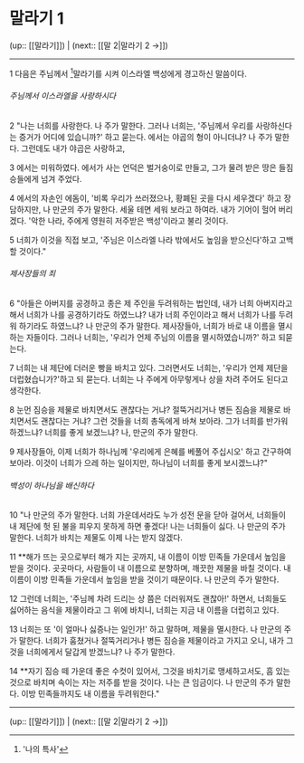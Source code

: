 # 말라기 1

(up:: [[말라기]]) | (next:: [[말 2|말라기 2 →]])

***


1 
다음은 주님께서 [^1]말라기를 시켜 이스라엘 백성에게 경고하신 말씀이다.


###### 주님께서 이스라엘을 사랑하시다
2 
"나는 너희를 사랑한다. 나 주가 말한다. 그러나 너희는, '주님께서 우리를 사랑하신다는 증거가 어디에 있습니까?' 하고 묻는다. 에서는 야곱의 형이 아니더냐? 나 주가 말한다. 그런데도 내가 야곱은 사랑하고,


3 
에서는 미워하였다. 에서가 사는 언덕은 벌거숭이로 만들고, 그가 물려 받은 땅은 들짐승들에게 넘겨 주었다.


4 
에서의 자손인 에돔이, '비록 우리가 쓰러졌으나, 황폐된 곳을 다시 세우겠다' 하고 장담하지만, 나 만군의 주가 말한다. 세울 테면 세워 보라고 하여라. 내가 기어이 헐어 버리겠다. '악한 나라, 주에게 영원히 저주받은 백성'이라고 불리 것이다.


5 
너희가 이것을 직접 보고, '주님은 이스라엘 나라 밖에서도 높임을 받으신다'하고 고백할 것이다."


###### 제사장들의 죄
6 
"아들은 아버지를 공경하고 종은 제 주인을 두려워하는 법인데, 내가 너희 아버지라고 해서 너희가 나를 공경하기라도 하였느냐? 내가 너희 주인이라고 해서 너희가 나를 두려워 하기라도 하였느냐? 나 만군의 주가 말한다. 제사장들아, 너희가 바로 내 이름을 멸시하는 자들이다. 그러나 너희는, '우리가 언제 주님의 이름을 멸시하였습니까?' 하고 되묻는다.


7 
너희는 내 제단에 더러운 빵을 바치고 있다. 그러면서도 너희는, '우리가 언제 제단을 더럽혔습니가?'하고 되 묻는다. 너희는 나 주에게 아무렇게나 상을 차려 주어도 된다고 생각한다.


8 
눈먼 짐승을 제물로 바치면서도 괜찮다는 거냐? 절뚝거리거나 병든 짐슴을 제물로 바치면서도 괜찮다는 거냐? 그런 것들을 너희 총독에게 바쳐 보아라. 그가 너희를 반가워하겠느냐? 너희를 좋게 보겠느냐? 나, 만군의 주가 말한다.


9 
제사장들아, 이제 너희가 하나님께 '우리에게 은혜를 베풀어 주십시오' 하고 간구하여 보아라. 이것이 너희가 으레 하는 일이지만, 하나님이 너희를 좋게 보시겠느냐?"


###### 백성이 하나님을 배신하다
10 
"나 만군의 주가 말한다. 너희 가운데서라도 누가 성전 문을 닫아 걸어서, 너희들이 내 제단에 헛 된 불을 피우지 못하게 하면 좋겠다! 나는 너희들이 싫다. 나 만군의 주가 말한다. 너희가 바치는 제물도 이제 나는 받지 않겠다.


11 
**해가 뜨는 곳으로부터 해가 지는 곳까지, 내 이름이 이방 민족들 가운데서 높임을 받을 것이다. 곳곳마다, 사람들이 내 이름으로 분향하며, 깨끗한 제물을 바칠 것이다. 내 이름이 이방 민족들 가운데서 높임을 받을 것이기 때문이다. 나 만군의 주가 말한다.


12 
그런데 너희는, '주님께 차려 드리는 상 쯤은 더러워져도 괜찮아!' 하면서, 너희들도 싫어하는 음식을 제물이라고 그 위에 바치니, 너희는 지금 내 이름을 더럽히고 있다.


13 
너희는 또 '이 얼마나 싫증나는 일인가!' 하고 말하며, 제물을 멸시한다. 나 만군의 주가 말한다. 너희가 훔쳤거나 절뚝거리거나 병든 짐승을 제물이라고 가지고 오니, 내가 그것을 너희에게서 달갑게 받겠느냐? 나 주가 말한다.


14 
**자기 짐승 떼 가운데 좋은 수컷이 있어서, 그것을 바치기로 맹세하고서도, 흠 있는 것으로 바치며 속이는 자는 저주를 받을 것이다. 나는 큰 임금이다. 나 만군의 주가 말한다. 이방 민족들까지도 내 이름을 두려워한다."


***

(up:: [[말라기]]) | (next:: [[말 2|말라기 2 →]])

[^1]: '나의 특사'